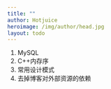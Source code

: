 ```yaml
---
title: ""
author: Hotjuice
heroimage: /img/author/head.jpg
layout: todo
---
```

1. MySQL
1. C++内存序
1. 常用设计模式
1. 去掉博客对外部资源的依赖
